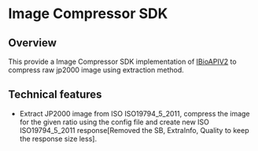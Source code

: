 # Image Compressor SDK

## Overview
This provide a Image Compressor SDK implementation of [IBioAPIV2](https://github.com/mosip/bio-utils/blob/master/kernel-biometrics-api/src/main/java/io/mosip/kernel/biometrics/spi/IBioApiV2.java) to compress raw jp2000 image using extraction method.

## Technical features
- Extract JP2000 image from ISO ISO19794_5_2011, compress the image for the given ratio using the config file and create new ISO ISO19794_5_2011 response[Removed the SB, ExtraInfo, Quality to keep the response size less].